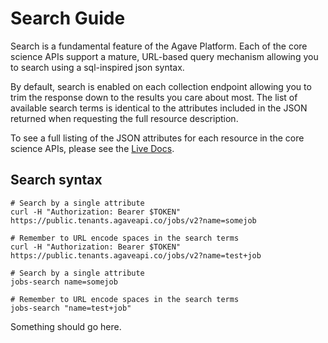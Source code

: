 # Search Guide

Search is a fundamental feature of the Agave Platform. Each of the core science APIs support a mature, URL-based query mechanism allowing you to search using a sql-inspired json syntax.

By default, search is enabled on each collection endpoint allowing you to trim the response down to the results you care about most. The list of available search terms is identical to the attributes included in the JSON returned when requesting the full resource description.

<aside class="info">To see a full listing of the JSON attributes for each resource in the core science APIs, please see the <a href="http://agaveapi.co/documentation/live-docs/" title="Live Documentation">Live Docs</a>.</aside>

## Search syntax

```shell 
# Search by a single attribute 
curl -H "Authorization: Bearer $TOKEN" https://public.tenants.agaveapi.co/jobs/v2?name=somejob

# Remember to URL encode spaces in the search terms 
curl -H "Authorization: Bearer $TOKEN" https://public.tenants.agaveapi.co/jobs/v2?name=test+job  

``` 

```plaintext 
# Search by a single attribute 
jobs-search name=somejob 

# Remember to URL encode spaces in the search terms 
jobs-search "name=test+job" 

``` 

Something should go here.